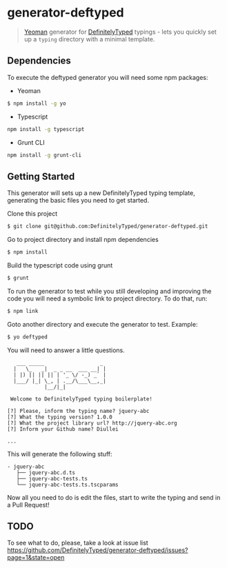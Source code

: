 # generator-deftyped 

> [Yeoman](http://yeoman.io/) generator for [DefinitelyTyped](https://github.com/borisyankov/DefinitelyTyped) typings - lets you quickly set up a `typing` directory with a minimal template.

## Dependencies

To execute the deftyped generator you will need some npm packages:

* Yeoman

```bash
$ npm install -g yo
```

* Typescript

```bash
npm install -g typescript
```

* Grunt CLI

```bash
npm install -g grunt-cli
```

## Getting Started

This generator will sets up a new DefinitelyTyped typing template, generating the basic files you need to get started.

Clone this project

```bash
$ git clone git@github.com:DefinitelyTyped/generator-deftyped.git
```

Go to project directory and install npm dependencies

```bash
$ npm install
```

Build the typescript code using grunt

```bash
$ grunt
```

To run the generator to test while you still developing and improving the code you will need a symbolic link to project directory. To do that, run:

```bash
$ npm link
```

Goto another directory and execute the generator to test. Example:

```bash
$ yo deftyped
```

You will need to answer a little questions.

```
   ___ _____                  _
  |   \_   _|  _ _ __  ___ __| |
  | |) || || || | '_ \/ -_) _` |
  |___/ |_| \_, | .__/\___\__,_|
            |__/|_|

 Welcome to DefinitelyTyped typing boilerplate!

[?] Please, inform the typing name? jquery-abc
[?] What the typing version? 1.0.0
[?] What the project library url? http://jquery-abc.org
[?] Inform your Github name? Diullei

...

``` 

This will generate the following stuff:

``` 
- jquery-abc
   ├── jquery-abc.d.ts
   ├── jquery-abc-tests.ts
   └── jquery-abc-tests.ts.tscparams
``` 

Now all you need to do is edit the files, start to write the typing and send in a Pull Request!

## TODO

To see what to do, please, take a look at issue list https://github.com/DefinitelyTyped/generator-deftyped/issues?page=1&state=open
